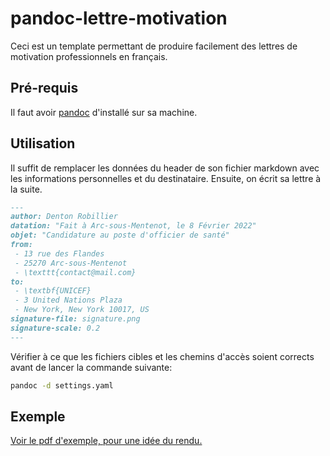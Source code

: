 # pandoc-lettre-motivation

Ceci est un template permettant de produire facilement des lettres de motivation professionnels en français.

## Pré-requis

Il faut avoir [pandoc](https://pandoc.org/) d'installé sur sa machine.

## Utilisation
Il suffit de remplacer les données du header de son fichier markdown avec les informations personnelles et du destinataire. Ensuite, on écrit sa lettre à la suite.

```markdown
---
author: Denton Robillier
datation: "Fait à Arc-sous-Mentenot, le 8 Février 2022"
objet: "Candidature au poste d'officier de santé"
from:
 - 13 rue des Flandes
 - 25270 Arc-sous-Mentenot
 - \texttt{contact@mail.com}
to: 
 - \textbf{UNICEF}
 - 3 United Nations Plaza
 - New York, New York 10017, US
signature-file: signature.png
signature-scale: 0.2
---
```

Vérifier à ce que les fichiers cibles et les chemins d'accès soient corrects avant de lancer la commande suivante:
```bash
pandoc -d settings.yaml
```
## Exemple

[Voir le pdf d'exemple, pour une idée du rendu.](candidature-exemple.pdf)
